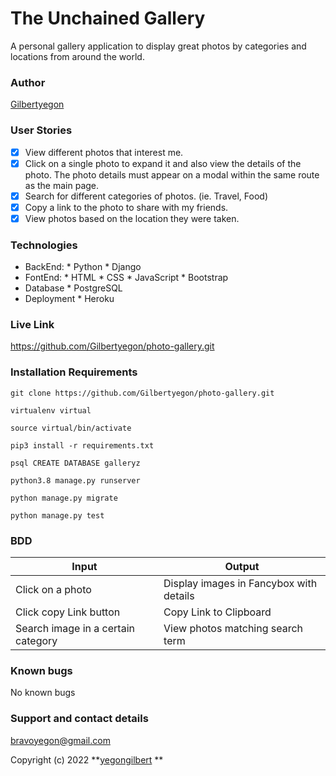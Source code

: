 
# The Unchained Gallery 
A personal gallery application to display great photos by categories and locations from around the world.

### Author
[Gilbertyegon](https://github.com/Gilbertyegon)


### User Stories
+ [x] View different photos that interest me.
+ [x] Click on a single photo to expand it and also view the details of the photo. The photo details must appear on a modal within the same route as the main page.
+ [x] Search for different categories of photos. (ie. Travel, Food)
+ [x] Copy a link to the photo to share with my friends.
+ [x] View photos based on the location they were taken.

### Technologies
* BackEnd:
      * Python
      * Django
* FontEnd:
      * HTML
      * CSS
      * JavaScript
      * Bootstrap
* Database
      * PostgreSQL
* Deployment
      * Heroku     

### Live Link
https://github.com/Gilbertyegon/photo-gallery.git


### Installation Requirements

```
git clone https://github.com/Gilbertyegon/photo-gallery.git

virtualenv virtual

source virtual/bin/activate

pip3 install -r requirements.txt

psql CREATE DATABASE galleryz

python3.8 manage.py runserver

python manage.py migrate

python manage.py test
```
### BDD
| Input              | Output                     |
|---------------     |---------------             |
| Click on a photo   | Display images in Fancybox with details |
| Click copy Link button| Copy Link to Clipboard      |
| Search image in a certain category| View photos matching search term|

### Known bugs
No known bugs

### Support and contact details
bravoyegon@gmail.com

Copyright (c) 2022 **[yegongilbert](https://github.com/Gilbertyegon)
**
